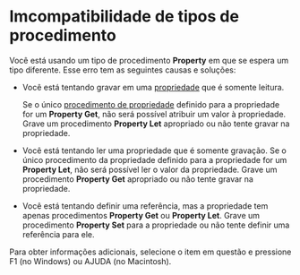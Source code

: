 
# Imcompatibilidade de tipos de procedimento

Você está usando um tipo de procedimento  **Property** em que se espera um tipo diferente. Esse erro tem as seguintes causas e soluções:



- Você está tentando gravar em uma [propriedade](b8bdf64f-5920-1ae9-16d0-b26d09524a30.md) que é somente leitura.
    
    Se o único [procedimento de propriedade](b8bdf64f-5920-1ae9-16d0-b26d09524a30.md) definido para a propriedade for um **Property Get**, não será possível atribuir um valor à propriedade. Grave um procedimento **Property Let** apropriado ou não tente gravar na propriedade.
    
- Você está tentando ler uma propriedade que é somente gravação. Se o único procedimento da propriedade definido para a propriedade for um  **Property Let**, não será possível ler o valor da propriedade. Grave um procedimento **Property Get** apropriado ou não tente gravar na propriedade.
    
- Você está tentando definir uma referência, mas a propriedade tem apenas procedimentos  **Property Get** ou **Property Let**. Grave um procedimento **Property Set** para a propriedade ou não tente definir uma referência para ele.
    

Para obter informações adicionais, selecione o item em questão e pressione F1 (no Windows) ou AJUDA (no Macintosh).
